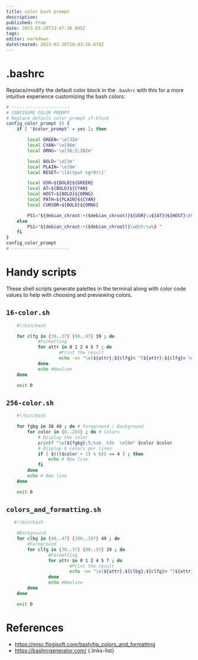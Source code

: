 ```yaml
---
title: color bash prompt
description: 
published: true
date: 2023-03-20T23:47:30.045Z
tags: 
editor: markdown
dateCreated: 2023-03-20T20:43:26.878Z
---
```


# .bashrc

Replace/modify the default color block in the `.bashrc` with this for a more intuitive experience customizing the bash colors:
```bash
# ----------------------
# CONFIGURE COLOR PROMPT
# Replace default color prompt if-block
config_color_prompt () {
    if [ "$color_prompt" = yes ]; then

        local GREEN='\e[32m'
        local CYAN='\e[96m'
        local ORNG='\e[38;5;202m'

        local BOLD='\e[1m'
        local PLAIN='\e[0m'
        local RESET='\[$(tput sgr0)\]'

        local USR=${BOLD}${GREEN}
        local AT=${BOLD}${CYAN}
        local HOST=${BOLD}${ORNG}
        local PATH=${PLAIN}${CYAN}
        local CURSOR=${BOLD}${ORNG}

        PS1="${debian_chroot:+($debian_chroot)}${USR}\u${AT}@${HOST}\h${PATH} \w ${CURSOR}\$${RESET} "
    else
        PS1="${debian_chroot:+($debian_chroot)}\u@\h:\w\$ "
    fi
}
config_color_prompt
# ----------------------
```
# Handy scripts
These shell scripts generate palettes in the terminal along with color code values to help with choosing and previewing colors.

## `16-color.sh`
```bash
    #!/bin/bash

    for clfg in {30..37} {90..97} 39 ; do
            #Formatting
            for attr in 0 1 2 4 5 7 ; do
                    #Print the result
                    echo -en "\e[${attr};${clfg}m ^[${attr};${clfg}m \e[0m"
            done
            echo #Newline
    done

    exit 0
```

## `256-color.sh`
```bash
    #!/bin/bash

    for fgbg in 38 48 ; do # Foreground / Background
        for color in {0..255} ; do # Colors
            # Display the color
            printf "\e[${fgbg};5;%sm  %3s  \e[0m" $color $color
            # Display 6 colors per lines
            if [ $((($color + 1) % 6)) == 4 ] ; then
                echo # New line
            fi
        done
        echo # New line
    done

    exit 0
```

##  `colors_and_formatting.sh`
```bash
   #!/bin/bash

    #Background
    for clbg in {40..47} {100..107} 49 ; do
        #Foreground
        for clfg in {30..37} {90..97} 39 ; do
                #Formatting
                for attr in 0 1 2 4 5 7 ; do
                        #Print the result
                        echo -en "\e[${attr};${clbg};${clfg}m ^[${attr};${clbg};${clfg}m \e[0m"
                done
                echo #Newline
        done
    done

    exit 0
```

# References
- https://misc.flogisoft.com/bash/tip_colors_and_formatting
- https://bashrcgenerator.com/
{.links-list}